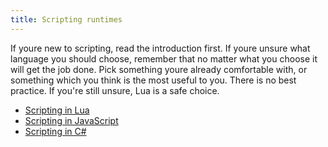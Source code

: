 ```yaml
---
title: Scripting runtimes
---
```


If youre new to scripting, read the introduction first. If youre unsure what language you should choose, remember that
no matter what you choose it will get the job done. Pick something youre already comfortable with, or something which
you think is the most useful to you. There is no best practice. If you're still unsure, Lua is a safe choice.

- [Scripting in Lua](/scripting-manual/runtimes/lua)
- [Scripting in JavaScript](/scripting-manual/runtimes/javascript)
- [Scripting in C#](/scripting-manual/runtimes/csharp)
